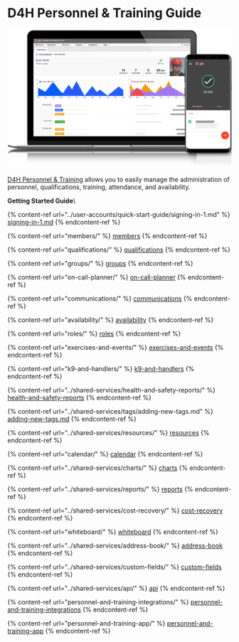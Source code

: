 # D4H Personnel & Training Guide

![](../.gitbook/assets/image.png)

[D4H Personnel & Training](https://d4htechnologies.com/personnel-training) allows you to easily manage the administration of personnel, qualifications, training, attendance, and availability.

**Getting Started Guide**\


{% content-ref url="../user-accounts/quick-start-guide/signing-in-1.md" %}
[signing-in-1.md](../user-accounts/quick-start-guide/signing-in-1.md)
{% endcontent-ref %}

{% content-ref url="members/" %}
[members](members/)
{% endcontent-ref %}

{% content-ref url="qualifications/" %}
[qualifications](qualifications/)
{% endcontent-ref %}

{% content-ref url="groups/" %}
[groups](groups/)
{% endcontent-ref %}

{% content-ref url="on-call-planner/" %}
[on-call-planner](on-call-planner/)
{% endcontent-ref %}

{% content-ref url="communications/" %}
[communications](communications/)
{% endcontent-ref %}

{% content-ref url="availability/" %}
[availability](availability/)
{% endcontent-ref %}

{% content-ref url="roles/" %}
[roles](roles/)
{% endcontent-ref %}

{% content-ref url="exercises-and-events/" %}
[exercises-and-events](exercises-and-events/)
{% endcontent-ref %}

{% content-ref url="k9-and-handlers/" %}
[k9-and-handlers](k9-and-handlers/)
{% endcontent-ref %}

{% content-ref url="../shared-services/health-and-safety-reports/" %}
[health-and-safety-reports](../shared-services/health-and-safety-reports/)
{% endcontent-ref %}

{% content-ref url="../shared-services/tags/adding-new-tags.md" %}
[adding-new-tags.md](../shared-services/tags/adding-new-tags.md)
{% endcontent-ref %}

{% content-ref url="../shared-services/resources/" %}
[resources](../shared-services/resources/)
{% endcontent-ref %}

{% content-ref url="calendar/" %}
[calendar](calendar/)
{% endcontent-ref %}

{% content-ref url="../shared-services/charts/" %}
[charts](../shared-services/charts/)
{% endcontent-ref %}

{% content-ref url="../shared-services/reports/" %}
[reports](../shared-services/reports/)
{% endcontent-ref %}

{% content-ref url="../shared-services/cost-recovery/" %}
[cost-recovery](../shared-services/cost-recovery/)
{% endcontent-ref %}

{% content-ref url="whiteboard/" %}
[whiteboard](whiteboard/)
{% endcontent-ref %}

{% content-ref url="../shared-services/address-book/" %}
[address-book](../shared-services/address-book/)
{% endcontent-ref %}

{% content-ref url="../shared-services/custom-fields/" %}
[custom-fields](../shared-services/custom-fields/)
{% endcontent-ref %}

{% content-ref url="../shared-services/api/" %}
[api](../shared-services/api/)
{% endcontent-ref %}

{% content-ref url="personnel-and-training-integrations/" %}
[personnel-and-training-integrations](personnel-and-training-integrations/)
{% endcontent-ref %}

{% content-ref url="personnel-and-training-app/" %}
[personnel-and-training-app](personnel-and-training-app/)
{% endcontent-ref %}






